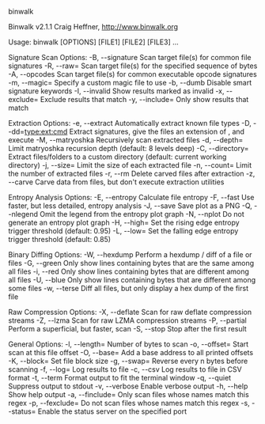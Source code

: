 binwalk

Binwalk v2.1.1
Craig Heffner, http://www.binwalk.org

Usage: binwalk [OPTIONS] [FILE1] [FILE2] [FILE3] ...

Signature Scan Options:
    -B, --signature              Scan target file(s) for common file signatures
    -R, --raw=<str>              Scan target file(s) for the specified sequence of bytes
    -A, --opcodes                Scan target file(s) for common executable opcode signatures
    -m, --magic=<file>           Specify a custom magic file to use
    -b, --dumb                   Disable smart signature keywords
    -I, --invalid                Show results marked as invalid
    -x, --exclude=<str>          Exclude results that match <str>
    -y, --include=<str>          Only show results that match <str>

Extraction Options:
    -e, --extract                Automatically extract known file types
    -D, --dd=<type:ext:cmd>      Extract <type> signatures, give the files an extension of <ext>, and execute <cmd>
    -M, --matryoshka             Recursively scan extracted files
    -d, --depth=<int>            Limit matryoshka recursion depth (default: 8 levels deep)
    -C, --directory=<str>        Extract files/folders to a custom directory (default: current working directory)
    -j, --size=<int>             Limit the size of each extracted file
    -n, --count=<int>            Limit the number of extracted files
    -r, --rm                     Delete carved files after extraction
    -z, --carve                  Carve data from files, but don't execute extraction utilities

Entropy Analysis Options:
    -E, --entropy                Calculate file entropy
    -F, --fast                   Use faster, but less detailed, entropy analysis
    -J, --save                   Save plot as a PNG
    -Q, --nlegend                Omit the legend from the entropy plot graph
    -N, --nplot                  Do not generate an entropy plot graph
    -H, --high=<float>           Set the rising edge entropy trigger threshold (default: 0.95)
    -L, --low=<float>            Set the falling edge entropy trigger threshold (default: 0.85)

Binary Diffing Options:
    -W, --hexdump                Perform a hexdump / diff of a file or files
    -G, --green                  Only show lines containing bytes that are the same among all files
    -i, --red                    Only show lines containing bytes that are different among all files
    -U, --blue                   Only show lines containing bytes that are different among some files
    -w, --terse                  Diff all files, but only display a hex dump of the first file

Raw Compression Options:
    -X, --deflate                Scan for raw deflate compression streams
    -Z, --lzma                   Scan for raw LZMA compression streams
    -P, --partial                Perform a superficial, but faster, scan
    -S, --stop                   Stop after the first result

General Options:
    -l, --length=<int>           Number of bytes to scan
    -o, --offset=<int>           Start scan at this file offset
    -O, --base=<int>             Add a base address to all printed offsets
    -K, --block=<int>            Set file block size
    -g, --swap=<int>             Reverse every n bytes before scanning
    -f, --log=<file>             Log results to file
    -c, --csv                    Log results to file in CSV format
    -t, --term                   Format output to fit the terminal window
    -q, --quiet                  Suppress output to stdout
    -v, --verbose                Enable verbose output
    -h, --help                   Show help output
    -a, --finclude=<str>         Only scan files whose names match this regex
    -p, --fexclude=<str>         Do not scan files whose names match this regex
    -s, --status=<int>           Enable the status server on the specified port
